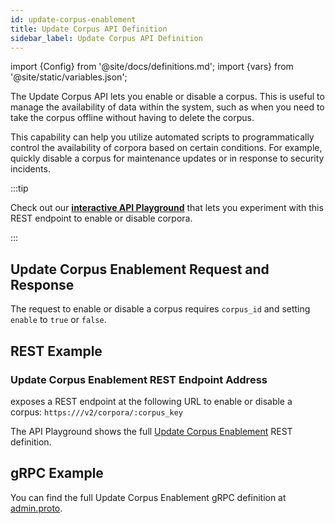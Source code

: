 ```yaml
---
id: update-corpus-enablement
title: Update Corpus API Definition
sidebar_label: Update Corpus API Definition
---
```


import {Config} from '@site/docs/definitions.md';
import {vars} from '@site/static/variables.json';

The Update Corpus API lets you enable or disable a corpus. 
This is useful to manage the availability of data within the system, such as 
when you need to take the corpus offline without having to delete the corpus. 

This capability can help you utilize automated scripts to programmatically 
control the availability of corpora based on certain conditions. For example, 
quickly disable a corpus for maintenance updates or in response to security 
incidents. 

:::tip

Check out our [**interactive API Playground**](/docs/rest-api/update-corpus) that lets you experiment with this 
REST endpoint to enable or disable corpora.

:::

## Update Corpus Enablement Request and Response

The request to enable or disable a corpus requires `corpus_id` and setting `enable` 
to `true` or `false`.

## REST Example

### Update Corpus Enablement REST Endpoint Address

<Config v="names.product"/> exposes a REST endpoint at the following URL
to enable or disable a corpus:
<code>https://<Config v="domains.rest.admin"/>/v2/corpora/:corpus_key</code>

The API Playground shows the full [Update Corpus Enablement](/docs/rest-api/update-corpus) REST definition.

## gRPC Example

You can find the full Update Corpus Enablement gRPC definition at [admin.proto](https://github.com/vectara/protos/blob/main/admin.proto).